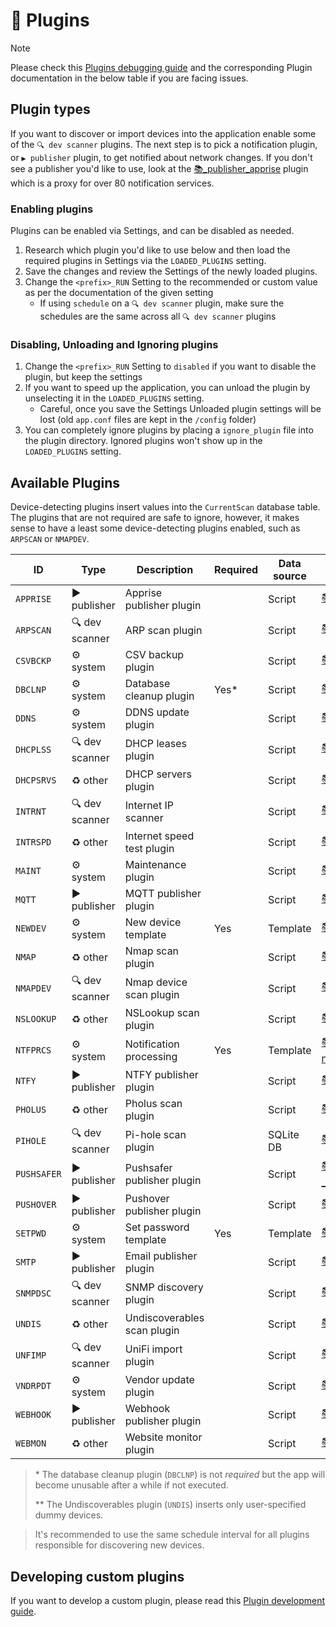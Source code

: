 # 🔌 Plugins

>[!NOTE]
> Please check this [Plugins debugging guide](https://github.com/jokob-sk/NetAlertX/blob/main/docs/DEBUG_PLUGINS.md) and the corresponding Plugin documentation in the below table if you are facing issues.  


## Plugin types

If you want to discover or import devices into the application enable some of the `🔍 dev scanner` plugins. The next step is to pick a notification plugin, or `▶️ publisher` plugin, to get notified about network changes. If you don't see a publisher you'd like to use, look at the  [📚_publisher_apprise](/front/plugins/_publisher_apprise/) plugin which is a proxy for over 80 notification services. 

### Enabling plugins

Plugins can be enabled via Settings, and can be disabled as needed. 

1. Research which plugin you'd like to use below and then load the required plugins in Settings via the `LOADED_PLUGINS` setting.
1. Save the changes and review the Settings of the newly loaded plugins. 
1. Change the `<prefix>_RUN` Setting to the recommended or custom value as per the documentation of the given setting  
    - If using `schedule` on a `🔍 dev scanner` plugin, make sure the schedules are the same across all `🔍 dev scanner` plugins

### Disabling, Unloading and Ignoring plugins

1. Change the `<prefix>_RUN` Setting to `disabled` if you want to disable the plugin, but keep the settings
1. If you want to speed up the application, you can unload the plugin by unselecting it in the `LOADED_PLUGINS` setting.
    - Careful, once you save the Settings Unloaded plugin settings will be lost (old `app.conf` files are kept in the `/config` folder) 
1. You can completely ignore plugins by placing a `ignore_plugin` file into the plugin directory. Ignored plugins won't show up in the `LOADED_PLUGINS` setting.


## Available Plugins

Device-detecting plugins insert values into the `CurrentScan` database table.  The plugins that are not required are safe to ignore, however, it makes sense to have a least some device-detecting plugins enabled, such as `ARPSCAN` or `NMAPDEV`. 

| ID            | Type           | Description                  | Required | Data source        | Detailed docs                                                       |
|---------------|----------------|------------------------------|----------|--------------------|---------------------------------------------------------------------|
| `APPRISE`       | ▶️ publisher   | Apprise publisher plugin     |          | Script             | [📚_publisher_apprise](/front/plugins/_publisher_apprise/)          |
| `ARPSCAN`       | 🔍 dev scanner | ARP scan plugin              |          | Script             | [📚arp_scan](/front/plugins/arp_scan/)                              |
| `CSVBCKP`       | ⚙ system       | CSV backup plugin            |          | Script             | [📚csv_backup](/front/plugins/csv_backup/)                          |
| `DBCLNP`        | ⚙ system       | Database cleanup plugin      |  Yes*    | Script             | [📚db_cleanup](/front/plugins/db_cleanup/)                          |
| `DDNS`          | ⚙ system       | DDNS update plugin           |          | Script             | [📚ddns_update](/front/plugins/ddns_update/)                        |
| `DHCPLSS`       | 🔍 dev scanner | DHCP leases plugin           |          | Script             | [📚dhcp_leases](/front/plugins/dhcp_leases/)                        |
| `DHCPSRVS`      | ♻ other        | DHCP servers plugin          |          | Script             | [📚dhcp_servers](/front/plugins/dhcp_servers/)                      |
| `INTRNT`        | 🔍 dev scanner | Internet IP scanner          |          | Script             | [📚internet_ip](/front/plugins/internet_ip/)                        |
| `INTRSPD`       | ♻ other        | Internet speed test plugin   |          | Script             | [📚internet_speedtest](/front/plugins/internet_speedtest/)          |
| `MAINT`         | ⚙ system       | Maintenance plugin           |          | Script             | [📚maintenance](/front/plugins/maintenance/)                        |
| `MQTT`          | ▶️ publisher   | MQTT publisher plugin        |          | Script             | [📚_publisher_mqtt](/front/plugins/_publisher_mqtt/)                |
| `NEWDEV`        | ⚙ system       | New device template          |  Yes     | Template           | [📚newdev_template](/front/plugins/newdev_template/)                |
| `NMAP`          | ♻ other        | Nmap scan plugin             |          | Script             | [📚nmap_scan](/front/plugins/nmap_scan/)                            |
| `NMAPDEV`       | 🔍 dev scanner | Nmap device scan plugin      |          | Script             | [📚nmap_dev_scan](/front/plugins/nmap_dev_scan/)                    |
| `NSLOOKUP`      | ♻ other        | NSLookup scan plugin         |          | Script             | [📚nslookup_scan](/front/plugins/nslookup_scan/)                    |
| `NTFPRCS`       | ⚙ system       | Notification processing      |  Yes     | Template           | [📚notification_processing](/front/plugins/notification_processing/)|
| `NTFY`          | ▶️ publisher   | NTFY publisher plugin        |          | Script             | [📚_publisher_ntfy](/front/plugins/_publisher_ntfy/)                |
| `PHOLUS`        | ♻ other        | Pholus scan plugin           |          | Script             | [📚pholus_scan](/front/plugins/pholus_scan/)                        |
| `PIHOLE`        | 🔍 dev scanner | Pi-hole scan plugin          |          | SQLite DB          | [📚pihole_scan](/front/plugins/pihole_scan/)                        |
| `PUSHSAFER`     | ▶️ publisher   | Pushsafer publisher plugin   |          | Script             | [📚_publisher_pushsafer](/front/plugins/_publisher_pushsafer/)      |
| `PUSHOVER`      | ▶️ publisher   | Pushover publisher plugin    |          | Script             | [📚_publisher_pushover](/front/plugins/_publisher_pushover/)        |
| `SETPWD`        | ⚙ system       | Set password template        |  Yes     | Template           | [📚set_password](/front/plugins/set_password/)                      |
| `SMTP`          | ▶️ publisher   | Email publisher plugin       |          | Script             | [📚_publisher_email](/front/plugins/_publisher_email/)              |
| `SNMPDSC`       | 🔍 dev scanner | SNMP discovery plugin        |          | Script             | [📚snmp_discovery](/front/plugins/snmp_discovery/)                  |
| `UNDIS`         | ♻ other        | Undiscoverables scan plugin  |          | Script             | [📚undiscoverables](/front/plugins/undiscoverables/)                |
| `UNFIMP`        | 🔍 dev scanner | UniFi import plugin          |          | Script             | [📚unifi_import](/front/plugins/unifi_import/)                      |
| `VNDRPDT`       | ⚙ system       | Vendor update plugin         |          | Script             | [📚vendor_update](/front/plugins/vendor_update/)                    |
| `WEBHOOK`       | ▶️ publisher   | Webhook publisher plugin     |          | Script             | [📚_publisher_webhook](/front/plugins/_publisher_webhook/)          |
| `WEBMON`        | ♻ other        | Website monitor plugin       |          | Script             | [📚website_monitor](/front/plugins/website_monitor/)                |



> \* The database cleanup plugin (`DBCLNP`) is not _required_ but the app will become unusable after a while if not executed.
>
> \** The Undiscoverables plugin (`UNDIS`) inserts only user-specified dummy devices.

> It's recommended to use the same schedule interval for all plugins responsible for discovering new devices.

## Developing custom plugins

If you want to develop a custom plugin, please read this [Plugin development guide](/docs/PLUGINS_DEV.md).